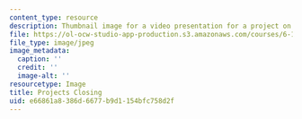 ```yaml
---
content_type: resource
description: Thumbnail image for a video presentation for a project on multicore programming.
file: https://ol-ocw-studio-app-production.s3.amazonaws.com/courses/6-189-multicore-programming-primer-january-iap-2007/e66861a8386d6677b9d1154bfc758d2f_p8.jpg
file_type: image/jpeg
image_metadata:
  caption: ''
  credit: ''
  image-alt: ''
resourcetype: Image
title: Projects Closing
uid: e66861a8-386d-6677-b9d1-154bfc758d2f
---
```

